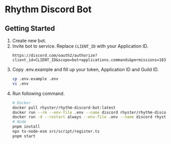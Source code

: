 # Rhythm Discord Bot

## Getting Started

1. Create new bot.
2. Invite bot to service. Replace `CLIENT_ID` with your Application ID.
   ```
   https://discord.com/oauth2/authorize?client_id=CLIENT_ID&scope=bot+applications.commands&permissions=183360
   ```
3. Copy .env.example and fill up your token, Application ID and Guild ID.
   ```bash
   cp .env.example .env
   vi .env
   ```
4. Run following command.
   ```bash
   # Docker
   docker pull rhyster/rhythm-discord-bot:latest
   docker run --rm --env-file .env --name discord rhyster/rhythm-discord-bot:latest npx ts-node-esm src/script/register.ts
   docker run -d --restart always --env-file .env --name discord rhyster/rhythm-discord-bot:latest
   # Node
   pnpm install
   npx ts-node-esm src/script/register.ts
   pnpm start
   ```
